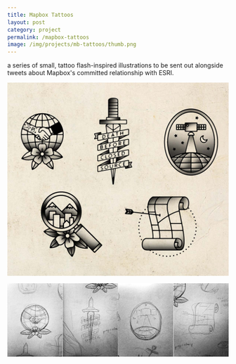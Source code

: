 ```yaml
---
title: Mapbox Tattoos
layout: post
category: project
permalink: /mapbox-tattoos
image: /img/projects/mb-tattoos/thumb.png
---
```


a series of small, tattoo flash-inspired illustrations to be sent out alongside tweets about Mapbox's committed relationship with ESRI. 

![mb-flash](/img/projects/mb-tattoos/mb-tattoos-1.jpg)

![mb-flash](/img/projects/mb-tattoos/mb-tattoos-2.jpg)